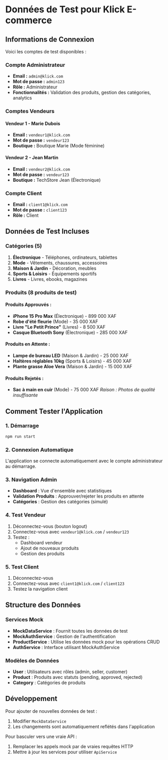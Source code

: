 # Données de Test pour Klick E-commerce

## Informations de Connexion

Voici les comptes de test disponibles :

### Compte Administrateur
- **Email :** `admin@klick.com`
- **Mot de passe :** `admin123`
- **Rôle :** Administrateur
- **Fonctionnalités :** Validation des produits, gestion des catégories, analytics

### Comptes Vendeurs
#### Vendeur 1 - Marie Dubois
- **Email :** `vendeur1@klick.com`
- **Mot de passe :** `vendeur123`
- **Boutique :** Boutique Marie (Mode féminine)

#### Vendeur 2 - Jean Martin
- **Email :** `vendeur2@klick.com`
- **Mot de passe :** `vendeur123`
- **Boutique :** TechStore Jean (Électronique)

### Compte Client
- **Email :** `client1@klick.com`
- **Mot de passe :** `client123`
- **Rôle :** Client

## Données de Test Incluses

### Catégories (5)
1. **Électronique** - Téléphones, ordinateurs, tablettes
2. **Mode** - Vêtements, chaussures, accessoires
3. **Maison & Jardin** - Décoration, meubles
4. **Sports & Loisirs** - Équipements sportifs
5. **Livres** - Livres, ebooks, magazines

### Produits (8 produits de test)

#### Produits Approuvés :
- **iPhone 15 Pro Max** (Électronique) - 899 000 XAF
- **Robe d'été fleurie** (Mode) - 35 000 XAF
- **Livre "Le Petit Prince"** (Livres) - 8 500 XAF
- **Casque Bluetooth Sony** (Électronique) - 285 000 XAF

#### Produits en Attente :
- **Lampe de bureau LED** (Maison & Jardin) - 25 000 XAF
- **Haltères réglables 10kg** (Sports & Loisirs) - 45 000 XAF
- **Plante grasse Aloe Vera** (Maison & Jardin) - 15 000 XAF

#### Produits Rejetés :
- **Sac à main en cuir** (Mode) - 75 000 XAF
  *Raison : Photos de qualité insuffisante*

## Comment Tester l'Application

### 1. Démarrage
```bash
npm run start
```

### 2. Connexion Automatique
L'application se connecte automatiquement avec le compte administrateur au démarrage.

### 3. Navigation Admin
- **Dashboard** : Vue d'ensemble avec statistiques
- **Validation Produits** : Approuver/rejeter les produits en attente
- **Catégories** : Gestion des catégories (simulé)

### 4. Test Vendeur
1. Déconnectez-vous (bouton logout)
2. Connectez-vous avec `vendeur1@klick.com` / `vendeur123`
3. Testez :
   - Dashboard vendeur
   - Ajout de nouveaux produits
   - Gestion des produits

### 5. Test Client
1. Déconnectez-vous
2. Connectez-vous avec `client1@klick.com` / `client123`
3. Testez la navigation client

## Structure des Données

### Services Mock
- **MockDataService** : Fournit toutes les données de test
- **MockAuthService** : Gestion de l'authentification
- **ProductService** : Utilise les données mock pour les opérations CRUD
- **AuthService** : Interface utilisant MockAuthService

### Modèles de Données
- **User** : Utilisateurs avec rôles (admin, seller, customer)
- **Product** : Produits avec statuts (pending, approved, rejected)
- **Category** : Catégories de produits

## Développement

Pour ajouter de nouvelles données de test :
1. Modifier `MockDataService`
2. Les changements sont automatiquement reflétés dans l'application

Pour basculer vers une vraie API :
1. Remplacer les appels mock par de vraies requêtes HTTP
2. Mettre à jour les services pour utiliser `ApiService`
